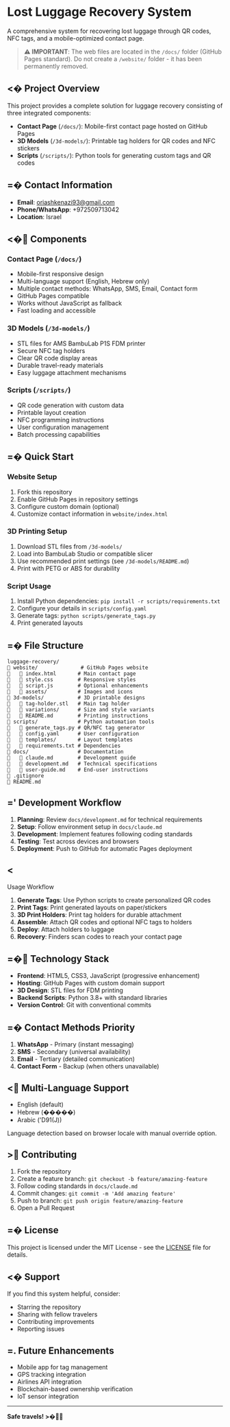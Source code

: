 # Lost Luggage Recovery System

A comprehensive system for recovering lost luggage through QR codes, NFC tags, and a mobile-optimized contact page.

> **⚠️ IMPORTANT**: The web files are located in the `/docs/` folder (GitHub Pages standard). Do not create a `/website/` folder - it has been permanently removed.

## <� Project Overview

This project provides a complete solution for luggage recovery consisting of three integrated components:

- **Contact Page** (`/docs/`): Mobile-first contact page hosted on GitHub Pages
- **3D Models** (`/3d-models/`): Printable tag holders for QR codes and NFC stickers
- **Scripts** (`/scripts/`): Python tools for generating custom tags and QR codes

## =� Contact Information

- **Email**: oriashkenazi93@gmail.com
- **Phone/WhatsApp**: +972509713042
- **Location**: Israel

## <� Components

### Contact Page (`/docs/`)
- Mobile-first responsive design
- Multi-language support (English, Hebrew only)
- Multiple contact methods: WhatsApp, SMS, Email, Contact form
- GitHub Pages compatible
- Works without JavaScript as fallback
- Fast loading and accessible

### 3D Models (`/3d-models/`)
- STL files for AMS BambuLab P1S FDM printer
- Secure NFC tag holders
- Clear QR code display areas
- Durable travel-ready materials
- Easy luggage attachment mechanisms

### Scripts (`/scripts/`)
- QR code generation with custom data
- Printable layout creation
- NFC programming instructions
- User configuration management
- Batch processing capabilities

## =� Quick Start

### Website Setup
1. Fork this repository
2. Enable GitHub Pages in repository settings
3. Configure custom domain (optional)
4. Customize contact information in `website/index.html`

### 3D Printing Setup
1. Download STL files from `/3d-models/`
2. Load into BambuLab Studio or compatible slicer
3. Use recommended print settings (see `/3d-models/README.md`)
4. Print with PETG or ABS for durability

### Script Usage
1. Install Python dependencies: `pip install -r scripts/requirements.txt`
2. Configure your details in `scripts/config.yaml`
3. Generate tags: `python scripts/generate_tags.py`
4. Print generated layouts

## =� File Structure

```
luggage-recovery/
   website/              # GitHub Pages website
      index.html       # Main contact page
      style.css        # Responsive styles
      script.js        # Optional enhancements
      assets/          # Images and icons
   3d-models/           # 3D printable designs
      tag-holder.stl   # Main tag holder
      variations/      # Size and style variants
      README.md        # Printing instructions
   scripts/             # Python automation tools
      generate_tags.py # QR/NFC tag generator
      config.yaml      # User configuration
      templates/       # Layout templates
      requirements.txt # Dependencies
   docs/                # Documentation
      claude.md        # Development guide
      development.md   # Technical specifications
      user-guide.md    # End-user instructions
   .gitignore
   README.md
```

## =' Development Workflow

1. **Planning**: Review `docs/development.md` for technical requirements
2. **Setup**: Follow environment setup in `docs/claude.md`
3. **Development**: Implement features following coding standards
4. **Testing**: Test across devices and browsers
5. **Deployment**: Push to GitHub for automatic Pages deployment

## < Usage Workflow

1. **Generate Tags**: Use Python scripts to create personalized QR codes
2. **Print Tags**: Print generated layouts on paper/stickers
3. **3D Print Holders**: Print tag holders for durable attachment
4. **Assemble**: Attach QR codes and optional NFC tags to holders
5. **Deploy**: Attach holders to luggage
6. **Recovery**: Finders scan codes to reach your contact page

## =� Technology Stack

- **Frontend**: HTML5, CSS3, JavaScript (progressive enhancement)
- **Hosting**: GitHub Pages with custom domain support
- **3D Design**: STL files for FDM printing
- **Backend Scripts**: Python 3.8+ with standard libraries
- **Version Control**: Git with conventional commits

## =� Contact Methods Priority

1. **WhatsApp** - Primary (instant messaging)
2. **SMS** - Secondary (universal availability) 
3. **Email** - Tertiary (detailed communication)
4. **Contact Form** - Backup (when others unavailable)

## < Multi-Language Support

- English (default)
- Hebrew (�����)
- Arabic ('D91(J))

Language detection based on browser locale with manual override option.

## > Contributing

1. Fork the repository
2. Create a feature branch: `git checkout -b feature/amazing-feature`
3. Follow coding standards in `docs/claude.md`
4. Commit changes: `git commit -m 'Add amazing feature'`
5. Push to branch: `git push origin feature/amazing-feature`
6. Open a Pull Request

## =� License

This project is licensed under the MIT License - see the [LICENSE](LICENSE) file for details.

## <� Support

If you find this system helpful, consider:
- Starring the repository
- Sharing with fellow travelers
- Contributing improvements
- Reporting issues

## =. Future Enhancements

- Mobile app for tag management
- GPS tracking integration
- Airlines API integration
- Blockchain-based ownership verification
- IoT sensor integration

---

**Safe travels! >�**